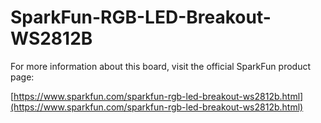 # SparkFun-RGB-LED-Breakout-WS2812B


For more information about this board, visit the official SparkFun product page:

[https://www.sparkfun.com/sparkfun-rgb-led-breakout-ws2812b.html](https://www.sparkfun.com/sparkfun-rgb-led-breakout-ws2812b.html)